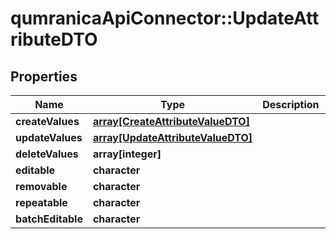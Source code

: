 # qumranicaApiConnector::UpdateAttributeDTO

## Properties
Name | Type | Description | Notes
------------ | ------------- | ------------- | -------------
**createValues** | [**array[CreateAttributeValueDTO]**](CreateAttributeValueDTO.md) |  | 
**updateValues** | [**array[UpdateAttributeValueDTO]**](UpdateAttributeValueDTO.md) |  | 
**deleteValues** | **array[integer]** |  | 
**editable** | **character** |  | [optional] 
**removable** | **character** |  | [optional] 
**repeatable** | **character** |  | [optional] 
**batchEditable** | **character** |  | [optional] 


